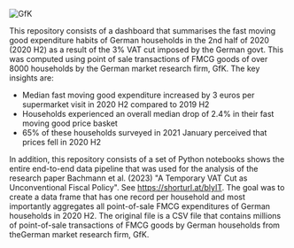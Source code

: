 ![GfK](https://github.com/satyajitdutt-data/Consumer-spending-price-change-data-analysis/assets/144555009/df358bd1-c148-45e8-ba29-132202a63da7)

This repository consists of a dashboard that summarises the fast moving good expenditure habits of German households in the 2nd half of 2020 (2020 H2) as a result of the 3% VAT cut imposed by the German govt. This was computed using point of sale transactions of FMCG goods of over 8000 households by the German market research firm, GfK. The key insights are: 
- Median fast moving good expenditure increased by 3 euros per supermarket visit in 2020 H2 compared to 2019 H2 
- Households experienced an overall median drop of 2.4% in their fast moving good price basket
- 65% of these households surveyed in 2021 January perceived that prices fell in 2020 H2 

In addition, this repository consists of a set of Python notebooks shows the entire end-to-end data pipeline that was used for the analysis of the research paper Bachmann et al. (2023) "A Temporary VAT Cut as Unconventional Fiscal Policy". See https://shorturl.at/blyIT. The goal was to create a data frame that has one record per household and most importantly aggregates all point-of-sale FMCG expenditures of German households in 2020 H2. The original file is a CSV file that contains millions of point-of-sale transactions of FMCG goods by German households from theGerman market research firm, GfK. 

